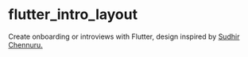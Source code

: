 # flutter_intro_layout
Create onboarding or introviews with Flutter, design inspired by [Sudhir Chennuru.](https://www.behance.net/gallery/78562241/Mobile-App-10-Onboarding-Screens-Free-Adobe-XD)
